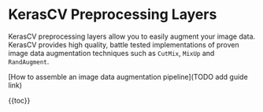 # KerasCV Preprocessing Layers

KerasCV preprocessing layers allow you to easily augment your image data.  KerasCV
provides high quality, battle tested implementations of proven image data augmentation
techniques such as `CutMix`, `MixUp` and `RandAugment`.

[How to assemble an image data augmentation pipeline](TODO add guide link)

{{toc}}
